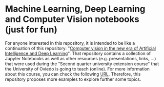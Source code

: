 # Machine Learning, Deep Learning and Computer Vision notebooks (just for fun)

For anyone interested in this repository, it is intended to be like a continuation of this repository: "[Computer vision in the new era of Artificial Intelligence and Deep Learning](https://github.com/albertofernandezvillan/computer-vision-and-deep-learning-course)". That repository contains a collection of Jupyter Notebooks as well as other resources (e.g. presentations, links, ...) that were used during the "Second quarter university extension course" that the University of Oviedo is going to teach (online). For more information about this course, you can check the following [URL](https://www.uniovi.es/estudios/extension/cursos2c/-/asset_publisher/SEp0PJi4ISGo/content/vision-por-computador-en-la-nueva-era-de-la-inteligencia-artificial-y-el-deep-learning?redirect=%2Festudios%2Fextension%2Fcursos2c). Therefore, this repository proposes more examples to explore further some topics.
